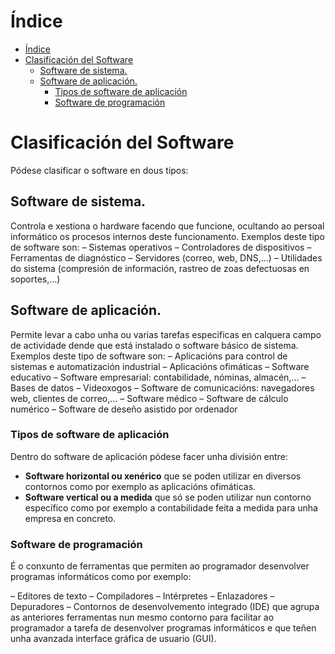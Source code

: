 # Índice
- [Índice](#índice)
- [Clasificación del Software](#clasificación-del-software)
  - [Software de sistema.](#software-de-sistema)
  - [Software de aplicación.](#software-de-aplicación)
    - [Tipos de software de aplicación](#tipos-de-software-de-aplicación)
    - [Software de programación](#software-de-programación)

# Clasificación del Software

Pódese clasificar o software en dous tipos:
  
## Software de sistema.

Controla e xestiona o hardware facendo que funcione, ocultando ao persoal informático os procesos internos deste funcionamento. Exemplos deste tipo de software son: 
– Sistemas operativos
– Controladores de dispositivos
– Ferramentas de diagnóstico
– Servidores (correo, web, DNS,...)
– Utilidades do sistema (compresión de información, rastreo de zoas defectuosas en soportes,...)

## Software de aplicación.  

Permite levar a cabo unha ou varias tarefas especificas en calquera campo de actividade dende que está instalado o software básico de sistema. Exemplos deste tipo de software son:
– Aplicacións para control de sistemas e automatización industrial
– Aplicacións ofimáticas
– Software educativo
– Software empresarial: contabilidade, nóminas, almacén,...
– Bases de datos
– Videoxogos
– Software de comunicacións: navegadores web, clientes de correo,...
– Software médico
– Software de cálculo numérico
– Software de deseño asistido por ordenador

### Tipos de software de aplicación 
Dentro do software de aplicación pódese facer unha división entre:
- **Software horizontal ou xenérico** que se poden utilizar en diversos contornos como por exemplo as aplicacións ofimáticas.
- **Software vertical ou a medida** que só se poden utilizar nun contorno específico como por exemplo a contabilidade feita a medida para unha empresa en concreto.

### Software de programación 

É o conxunto de ferramentas que permiten ao programador desenvolver programas informáticos como por exemplo:

– Editores de texto
– Compiladores
– Intérpretes
– Enlazadores
– Depuradores
– Contornos de desenvolvemento integrado (IDE) que agrupa as anteriores ferramentas nun mesmo contorno para facilitar ao programador a tarefa de desenvolver programas informáticos e que teñen unha avanzada interface gráfica de usuario (GUI).



